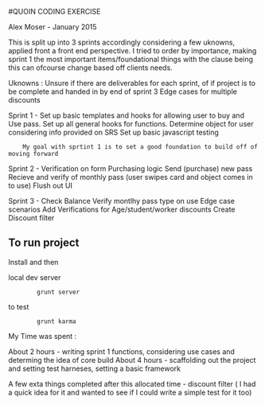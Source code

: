 #QUOIN CODING EXERCISE

Alex Moser - January 2015

This is split up into 3 sprints accordingly considering a few uknowns, applied front a front end perspective. I tried to order by importance, making sprint 1 the most important items/foundational things with the clause being this can ofcourse change based off clients needs.

Uknowns :
	Unsure if there are deliverables for each sprint, of if project is to be complete and handed in by end of sprint 3
	Edge cases for multiple discounts


Sprint 1 -
	Set up basic templates and hooks for allowing user to buy and Use pass.
	Set up all general hooks for functions.
	Determine object for user considering info provided on SRS
	Set up basic javascript testing

		My goal with sprtint 1 is to set a good foundation to build off of moving forward


Sprint 2 -
	Verification on form
	Purchasing logic
	Send (purchase) new pass
	Recieve and verify of monthly pass (user swipes card and object comes in to use)
	Flush out UI


Sprint 3 -
	Check Balance
	Verify montlhy pass type on use 
	Edge case scenarios
	Add Verifications for Age/student/worker discounts
	Create Discount filter


## To run project
  Install and then

  local dev server

			grunt server

  to test

			grunt karma 



  My Time was spent :

  About 2 hours - writing sprint 1 functions, considering use cases and determing the idea of core build
  About 4 hours  - scaffolding out the project and setting test harneses, setting a basic framework
  

  A few exta things completed after this allocated time - discount filter ( I had a quick idea for it and wanted to see if I could write a simple test for it too)
